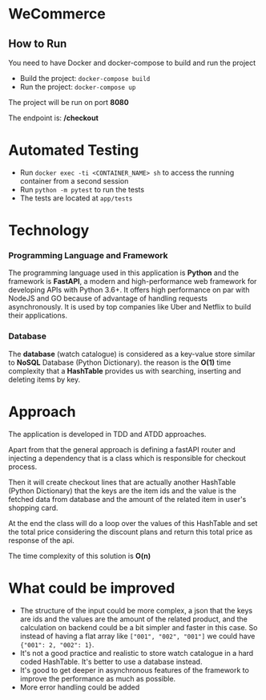 # WeCommerce

## How to Run

You need to have Docker and docker-compose to build and run the project

- Build the project: `docker-compose build`
- Run the project: `docker-compose up`

The project will be run on port **8080**

The endpoint is: **/checkout**

# Automated Testing

- Run `docker exec -ti <CONTAINER_NAME> sh` to access the running container from a second session
- Run `python -m pytest` to run the tests
- The tests are located at `app/tests`

# Technology

### Programming Language and Framework 
The programming language used in this application is **Python** and the framework is **FastAPI**, a modern and high-performance web framework for developing APIs with Python 3.6+. It offers high performance on par with NodeJS and GO because of advantage of handling requests asynchronously. It is used by top companies like Uber and Netflix to build their applications.

### Database
The **database** (watch catalogue) is considered as a key-value store similar to **NoSQL** Database (Python Dictionary). the reason is the **O(1)** time complexity that a **HashTable** provides us with searching, inserting and deleting items by key. 

# Approach

The application is developed in TDD and ATDD approaches.

Apart from that the general approach is defining a fastAPI router and injecting a dependency that is a class which is responsible for checkout process.

Then it will create checkout lines that are actually another HashTable (Python Dictionary) that the keys are the item ids and the value is the fetched data from database and the amount of the related item in user's shopping card. 

At the end the class will do a loop over the values of this HashTable and set the total price considering the discount plans and return this total price as response of the api.

The time complexity of this solution is **O(n)**

# What could be improved

- The structure of the input could be more complex, a json that the keys are ids and the values are the amount of the related product, and the calculation on backend could be a bit simpler and faster in this case. So instead of having a flat array like `["001", "002", "001"]` we could have `{"001": 2, "002": 1}`.
- It's not a good practice and realistic to store watch catalogue in a hard coded HashTable. It's better to use a database instead.
- It's good to get deeper in asynchronous features of the framework to improve the performance as much as possible.
- More error handling could be added
